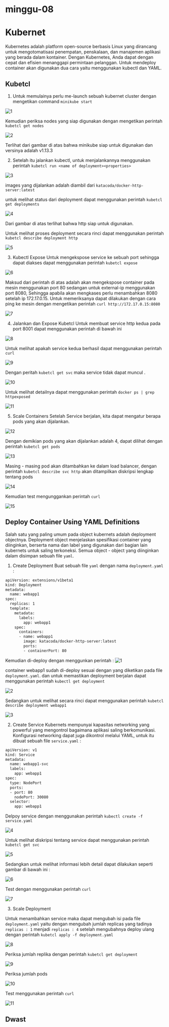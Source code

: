 # minggu-08
# Kubernet

Kubernetes adalah platform open-source berbasis Linux yang dirancang untuk mengotomatisasi penempatan, penskalaan, dan manajemen aplikasi yang berada dalam kontainer. Dengan Kubernetes, Anda dapat dengan cepat dan efisien menanggapi permintaan pelanggan.
Untuk mendeploy container akan digunakan dua cara yaitu menggunakan kubectl dan YAML.

## Kubetcl
1. Untuk memulainya perlu me-launch sebuah kubernet cluster dengan mengetikan command `minikube start`

![1](images/1.png)

Kemudian periksa nodes yang siap digunakan dengan mengetikan perintah `kubetcl get nodes`

![2](images/2.png)

Terlihat dari gambar di atas bahwa minikube siap untuk digunakan dan versinya adalah v1.13.3

2. Setelah itu jalankan kubectl, untuk menjalankannya menggunakan perintah `kubetcl run <name of deployment><properties>`

![3](images/3.png)

images yang dijalankan adalah diambil dari `katacoda/docker-http-server:latest`

untuk melihat status dari deployment dapat menggunakan perintah `kubetcl get deployments`

![4](images/4.png)

Dari gambar di atas terlihat bahwa http siap untuk digunakan.

Untuk melihat proses deployment secara rinci dapat menggunakan perintah `kubetcl describe deployment http`

![5](images/5.png)

3. Kubectl Expose
Untuk mengekspose service ke sebuah port sehingga dapat diakses dapat menggunakan perintah `kubetcl expose`

![6](images/6.png)

Maksud dari perintah di atas adalah akan mengekspose container pada mesin menggunakan port 80 sedangan untuk external-ip menggunakan port 8080, Sehingga apabila akan mengkases perlu menambahkan 8080 setelah ip 172.17.0.15.
Untuk memeriksanya dapat dilakukan dengan cara ping ke mesin dengan mengetikan perintah `curl http://172.17.0.15:8080`

![7](images/7.png)

4. Jalankan dan Expose Kubetcl
Untuk membuat service http kedua pada port 8001 dapat menggunakan perintah di bawah ini

![8](images/8.png)

Untuk melihat apakah service kedua berhasil dapat menggunakan perintah `curl`

![9](images/9.png)

Dengan peritah `kubetcl get svc` maka service tidak dapat muncul .

![10](images/10.png)

Untuk melihat detailnya dapat menggunakan perintah `docker ps | grep httpexposed`

![11](images/11.png)

5. Scale Containers
Setelah Service berjalan, kita dapat mengatur berapa pods yang akan dijalankan.

![12](images/12.png)

Dengan demikian pods yang akan dijalankan adalah 4, dapat dilihat dengan perintah `kubetcl get pods`

![13](images/13.png)

Masing - masing pod akan ditambahkan ke dalam load balancer, dengan perintah `kubetcl describe svc http` akan ditampilkan diskripsi lengkap tentang pods 

![14](images/14.png)

Kemudian test mengunggankan perintah `curl`

![15](images/15.png)

## Deploy Container Using YAML Definitions
Salah satu yang paling umum pada object kubernets adalah deployment objectnya. Deployment object menjelaskan spesifikasi container yang diinginkan, berserta nama dan label yang digunakan dari bagian lain kubernets untuk saling terkoneksi. Semua object - object yang diinginkan dalam disimpan sebuah file `yaml`. 

1. Create Deployment
Buat sebuah file `yaml` dengan nama `deployment.yaml` :

```bash
apiVersion: extensions/v1beta1
kind: Deployment
metadata:
  name: webapp1
spec:
  replicas: 1
  template:
    metadata:
      labels:
        app: webapp1
    spec:
      containers:
      - name: webapp1
        image: katacoda/docker-http-server:latest
        ports:
        - containerPort: 80
```
Kemudian di-deploy dengan menggunkan perintah :
![1](images/yaml/1.png)

container webapp1 sudah di-deploy sesuai dengan yang diketikan pada file `deployment.yaml`. dan untuk memastikan deployment berjalan dapat menggunakan perintah `kubectl get deployment`

![2](images/yaml/2.png)

Sedangkan untuk melihat secara rinci dapat menggunakan perintah `kubetcl describe deployment webapp1`

![3](images/yaml/3.png)

2. Create Service
Kubernets mempunyai kapasitas networking yang powerful yang mengontrol bagaimana aplikasi saling berkomunikasi. Konfigurasi networking dapat juga dikontrol melalui YAML, untuk itu dibuat sebuah file `service.yaml` :

```bash
apiVersion: v1
kind: Service
metadata:
  name: webapp1-svc
  labels:
    app: webapp1
spec:
  type: NodePort
  ports:
  - port: 80
    nodePort: 30080
  selector:
    app: webapp1
```

Delpoy service dengan menggunakan perintah `kubectl create -f service.yaml`

![4](images/yaml/4.png)

Untuk melihat diskripsi tentang service dapat menggunakan perintah `kubetcl get svc`

![5](images/yaml/5.png)

Sedangkan untuk melihat informasi lebih detail dapat dilakukan seperti gambar di bawah ini :

![6](images/yaml/6.png)

Test dengan menggunakan perintah `curl`

![7](images/yaml/7.png)

3. Scale Deployment

Untuk menambahkan service maka dapat mengubah isi pada file `deployment.yaml` yaitu dengan mengubah jumlah replicas yang tadinya `replicas : 1` menjadi `replicas : 4` setelah mengubahnya deploy ulang dengan perintah `kubetcl apply -f deployment.yaml`

![8](images/yaml/8.png)

Periksa jumlah replika dengan perintah `kubetcl get deployment `

![9](images/yaml/9.png)

Periksa jumlah pods

![10](images/yaml/10.png)

Test menggunakan perintah `curl`

![11](images/yaml/11.png)


## Dwast







